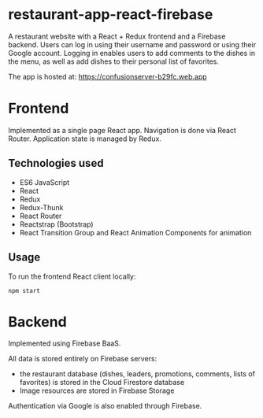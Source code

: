 # restaurant-app-react-firebase

A restaurant website with a React + Redux frontend and a Firebase backend. Users can log in using their username and password or using their Google account. Logging in enables users to add comments to the dishes in the menu, as well as add dishes to their personal list of favorites.

The app is hosted at: https://confusionserver-b29fc.web.app

# Frontend
Implemented as a single page React app. Navigation is done via React Router. Application state is managed by Redux. 
## Technologies used
- ES6 JavaScript 
- React
- Redux
- Redux-Thunk
- React Router
- Reactstrap (Bootstrap)
- React Transition Group and React Animation Components for animation

## Usage
To run the frontend React client locally:

`npm start`

# Backend
Implemented using Firebase BaaS. 

All data is stored entirely on Firebase servers: 
- the restaurant database (dishes, leaders, promotions, comments, lists of favorites) is stored in the Cloud Firestore database
- Image resources are stored in Firebase Storage

Authentication via Google is also enabled through Firebase.
